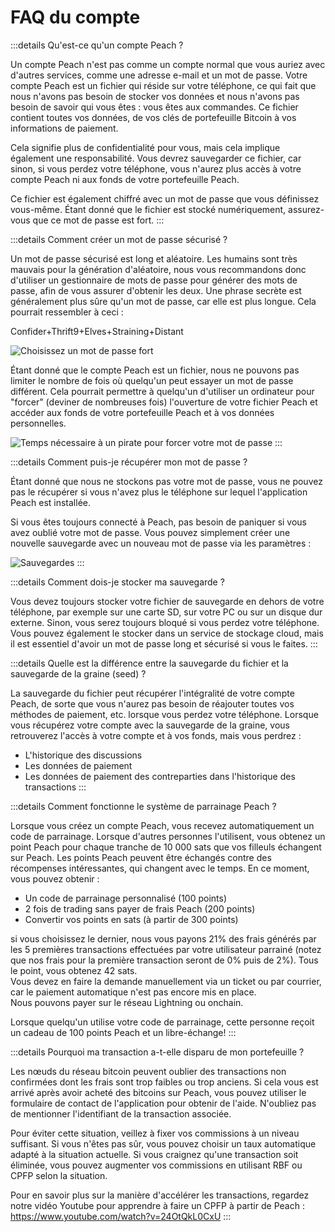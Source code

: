 # FAQ du compte

:::details Qu'est-ce qu'un compte Peach ?

Un compte Peach n'est pas comme un compte normal que vous auriez avec d'autres services, comme une adresse e-mail et un mot de passe. Votre compte Peach est un fichier qui réside sur votre téléphone, ce qui fait que nous n'avons pas besoin de stocker vos données et nous n'avons pas besoin de savoir qui vous êtes : vous êtes aux commandes. Ce fichier contient toutes vos données, de vos clés de portefeuille Bitcoin à vos informations de paiement.

Cela signifie plus de confidentialité pour vous, mais cela implique également une responsabilité. Vous devrez sauvegarder ce fichier, car sinon, si vous perdez votre téléphone, vous n'aurez plus accès à votre compte Peach ni aux fonds de votre portefeuille Peach.

Ce fichier est également chiffré avec un mot de passe que vous définissez vous-même. Étant donné que le fichier est stocké numériquement, assurez-vous que ce mot de passe est fort.
:::

:::details Comment créer un mot de passe sécurisé ?

Un mot de passe sécurisé est long et aléatoire. Les humains sont très mauvais pour la génération d'aléatoire, nous vous recommandons donc d'utiliser un gestionnaire de mots de passe pour générer des mots de passe, afin de vous assurer d'obtenir les deux. Une phrase secrète est généralement plus sûre qu'un mot de passe, car elle est plus longue. Cela pourrait ressembler à ceci :

Confider+Thrift9+Elves+Straining+Distant

![Choisissez un mot de passe fort](/img/faq/account/StrongPassword.png)

Étant donné que le compte Peach est un fichier, nous ne pouvons pas limiter le nombre de fois où quelqu'un peut essayer un mot de passe différent. Cela pourrait permettre à quelqu'un d'utiliser un ordinateur pour "forcer" (deviner de nombreuses fois) l'ouverture de votre fichier Peach et accéder aux fonds de votre portefeuille Peach et à vos données personnelles.

![Temps nécessaire à un pirate pour forcer votre mot de passe](/img/faq/account/PWBruteForce.png)
:::

:::details Comment puis-je récupérer mon mot de passe ?

Étant donné que nous ne stockons pas votre mot de passe, vous ne pouvez pas le récupérer si vous n'avez plus le téléphone sur lequel l'application Peach est installée.

Si vous êtes toujours connecté à Peach, pas besoin de paniquer si vous avez oublié votre mot de passe. Vous pouvez simplement créer une nouvelle sauvegarde avec un nouveau mot de passe via les paramètres :

![Sauvegardes](/img/faq/account/backups.png)
:::

:::details Comment dois-je stocker ma sauvegarde ?

Vous devez toujours stocker votre fichier de sauvegarde en dehors de votre téléphone, par exemple sur une carte SD, sur votre PC ou sur un disque dur externe. Sinon, vous serez toujours bloqué si vous perdez votre téléphone. Vous pouvez également le stocker dans un service de stockage cloud, mais il est essentiel d'avoir un mot de passe long et sécurisé si vous le faites.
:::

:::details Quelle est la différence entre la sauvegarde du fichier et la sauvegarde de la graine (seed) ?

La sauvegarde du fichier peut récupérer l'intégralité de votre compte Peach, de sorte que vous n'aurez pas besoin de réajouter toutes vos méthodes de paiement, etc. lorsque vous perdez votre téléphone. Lorsque vous récupérez votre compte avec la sauvegarde de la graine, vous retrouverez l'accès à votre compte et à vos fonds, mais vous perdrez :

- L'historique des discussions
- Les données de paiement
- Les données de paiement des contreparties dans l'historique des transactions
  :::

:::details Comment fonctionne le système de parrainage Peach ?

Lorsque vous créez un compte Peach, vous recevez automatiquement un code de parrainage. Lorsque d'autres personnes l'utilisent, vous obtenez un point Peach pour chaque tranche de 10 000 sats que vos filleuls échangent sur Peach. Les points Peach peuvent être échangés contre des récompenses intéressantes, qui changent avec le temps. En ce moment, vous pouvez obtenir :

- Un code de parrainage personnalisé (100 points)
- 2 fois de trading sans payer de frais Peach (200 points)
- Convertir vos points en sats (à partir de 300 points)

si vous choisissez le dernier, nous vous payons 21% des frais générés par les 5 premières transactions effectuées par votre utilisateur parrainé (notez que nos frais pour la première transaction seront de 0% puis de 2%). Tous le point, vous obtenez 42 sats.  
Vous devez en faire la demande manuellement via un ticket ou par courrier, car le paiement automatique n'est pas encore mis en place.  
Nous pouvons payer sur le réseau Lightning ou onchain.

Lorsque quelqu'un utilise votre code de parrainage, cette personne reçoit un cadeau de 100 points Peach et un libre-échange!
:::

:::details Pourquoi ma transaction a-t-elle disparu de mon portefeuille ?

Les nœuds du réseau bitcoin peuvent oublier des transactions non confirmées dont les frais sont trop faibles ou trop anciens.
Si cela vous est arrivé après avoir acheté des bitcoins sur Peach, vous pouvez utiliser le formulaire de contact de l'application pour obtenir de l'aide. N'oubliez pas de mentionner l'identifiant de la transaction associée.

Pour éviter cette situation, veillez à fixer vos commissions à un niveau suffisant. Si vous n'êtes pas sûr, vous pouvez choisir un taux automatique adapté à la situation actuelle.
Si vous craignez qu'une transaction soit éliminée, vous pouvez augmenter vos commissions en utilisant RBF ou CPFP selon la situation.

Pour en savoir plus sur la manière d'accélérer les transactions, regardez notre vidéo Youtube pour apprendre à faire un CPFP à partir de Peach : https://www.youtube.com/watch?v=24OtQkL0CxU
:::
